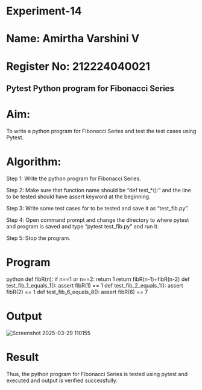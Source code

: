 # Experiment-14
# Name: Amirtha Varshini V
# Register No: 212224040021

## Pytest Python program for Fibonacci Series 
# Aim:
To write a python program for Fibonacci Series and test the test cases using Pytest. 
# Algorithm: 
Step 1: Write the python program for Fibonacci Series.

Step 2: Make sure that function name should be “def test_*():” and the line to be tested
should have assert keyword at the beginning.

Step 3: Write some test cases for to be tested and save it as “test_fib.py”.

Step 4: Open command prompt and change the directory to where pytest and program is
saved and type “pytest test_fib.py” and run it.

Step 5: Stop the program. 
# Program
python
def fibR(n): 
    if n==1 or n==2: 
        return 1 
    return fibR(n-1)+fibR(n-2) 
def test_fib_1_equals_1(): 
    assert fibR(1) == 1 
def test_fib_2_equals_1(): 
    assert fibR(2) == 1 
def test_fib_6_equals_8(): 
    assert fibR(6) == 7 

# Output
![Screenshot 2025-03-29 110155](https://github.com/user-attachments/assets/ca2330fa-e105-49c6-8915-48369a434528)

# Result
Thus, the python program for Fibonacci Series is tested using pytest and executed and 
output is verified successfully.
